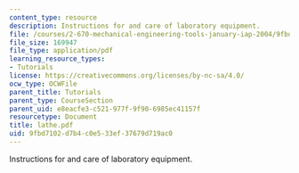 ```yaml
---
content_type: resource
description: Instructions for and care of laboratory equipment.
file: /courses/2-670-mechanical-engineering-tools-january-iap-2004/9fbd7102d7b4c0e533ef37679d719ac0_lathe.pdf
file_size: 169947
file_type: application/pdf
learning_resource_types:
- Tutorials
license: https://creativecommons.org/licenses/by-nc-sa/4.0/
ocw_type: OCWFile
parent_title: Tutorials
parent_type: CourseSection
parent_uid: e8eacfe3-c521-977f-9f90-6985ec41157f
resourcetype: Document
title: lathe.pdf
uid: 9fbd7102-d7b4-c0e5-33ef-37679d719ac0
---
```

Instructions for and care of laboratory equipment.
